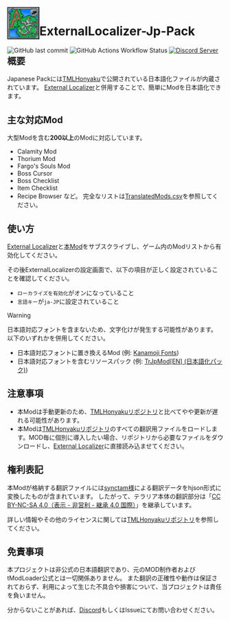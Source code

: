 <img src="icon_workshop.png" height="75px" align=left alt="logo">
<H1>ExternalLocalizer-Jp-Pack </H1>

<div style="float:left;">
  <img alt="GitHub last commit" src="https://img.shields.io/github/last-commit/ExternalLocalizer/ExternalLocalizer-Jp-Pack"/>
  <img alt="GitHub Actions Workflow Status" src="https://img.shields.io/github/actions/workflow/status/ExternalLocalizer/ExternalLocalizer-Jp-Pack/update-localizations.yml"/>
  <a target="_blank" href="https://discord.gg/ch2DVxf2jY">
    <img alt="Discord Server" src="https://dcbadge.limes.pink/api/server/ch2DVxf2jY?style=flat"/>
  </a>
</div>


## 概要
Japanese Packには[TMLHonyaku][gh-honyaku]で公開されている日本語化ファイルが内蔵されています。
[External Localizer][steam-el]と併用することで、簡単にModを日本語化できます。

## 主な対応Mod
大型Modを含む**200以上**のModに対応しています。
- Calamity Mod
- Thorium Mod
- Fargo's Souls Mod
- Boss Cursor
- Boss Checklist
- Item Checklist
- Recipe Browser
など。
完全なリストは[TranslatedMods.csv][gh-honyaku-csv]を参照してください。

## 使い方
[External Localizer][steam-el]と[本Mod][steam-eljp]をサブスクライブし、ゲーム内のModリストから有効化してください。

その後ExternalLocalizerの設定画面で、以下の項目が正しく設定されていることを確認してください。
- `ローカライズを有効化`がオンになっていること
- `言語キー`が`ja-JP`に設定されていること

> [!WARNING]
> 日本語対応フォントを含まないため、文字化けが発生する可能性があります。
> 以下のいずれかを併用してください。
> - 日本語対応フォントに置き換えるMod (例: [Kanamoji Fonts][steam-kanamoji])
> - 日本語対応フォントを含むリソースパック (例: [TrJpMod[EN] (日本語化パック)][steam-trjp])

## 注意事項
- 本Modは手動更新のため、[TMLHonyakuリポジトリ][gh-honyaku]と比べてやや更新が遅れる可能性があります。
- 本Modは[TMLHonyakuリポジトリ][gh-honyaku]のすべての翻訳用ファイルをロードします。MOD毎に個別に導入したい場合、リポジトリから必要なファイルをダウンロードし、[External Localizer][steam-el]に直接読み込ませてください。

## 権利表記
本Modが格納する翻訳ファイルには[synctam様][blog:synctam]による翻訳データをhjson形式に変換したものが含まれています。
したがって、テラリア本体の翻訳部分は「[CC BY-NC-SA 4.0（表示 - 非営利 - 継承 4.0 国際）][hp:CC]」を継承しています。

詳しい情報やその他のライセンスに関しては[TMLHonyakuリポジトリ][gh-honyaku]を参照してください。

## 免責事項

本プロジェクトは非公式の日本語翻訳であり、元のMOD制作者およびtModLoader公式とは一切関係ありません。
また翻訳の正確性や動作は保証されておらず、利用によって生じた不具合や損害について、当プロジェクトは責任を負いません。

分からないことがあれば、[Discord][discord-invite]もしくはIssueにてお問い合わせください。

[steam-el]:https://steamcommunity.com/sharedfiles/filedetails/?id=2986383249
[steam-eljp]:https://steamcommunity.com/sharedfiles/filedetails/?id=3401890281
[steam-kanamoji]:https://steamcommunity.com/sharedfiles/filedetails/?id=2461784420
[steam-trjp]:https://steamcommunity.com/sharedfiles/filedetails/?id=2865024243
[gh-honyaku]:https://github.com/ExternalLocalizer/TMLHonyaku
[gh-honyaku-csv]:https://github.com/ExternalLocalizer/TMLHonyaku/blob/main/TranslatedMods.csv
[discord-invite]:https://discord.gg/ch2DVxf2jY
[blog:synctam]: https://synctam.blogspot.com/2017/05/terraria_20.html
[hp:CC]: https://creativecommons.org/licenses/by-nc-sa/4.0/deed.ja
